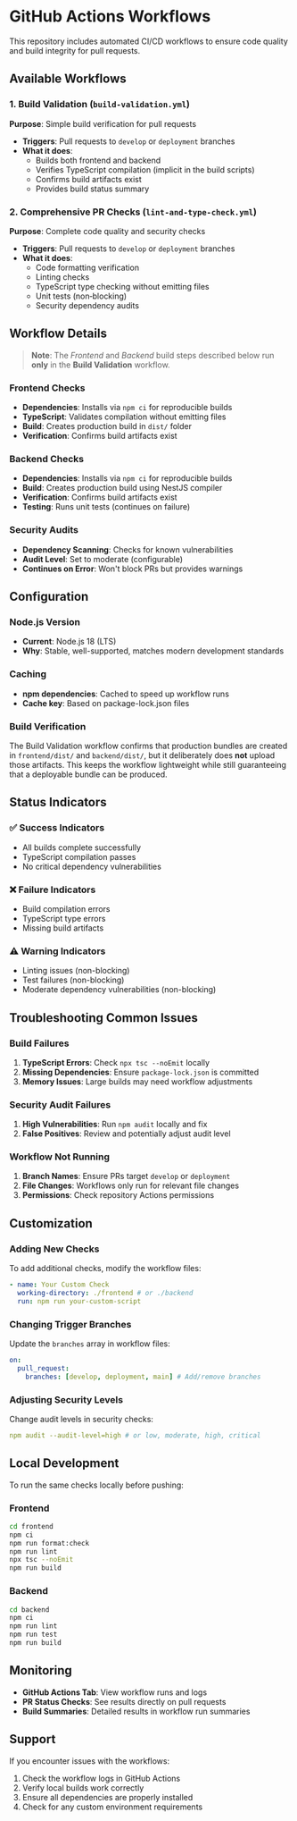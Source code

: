 # GitHub Actions Workflows

This repository includes automated CI/CD workflows to ensure code quality and build integrity for pull requests.

## Available Workflows

### 1. Build Validation (`build-validation.yml`)

**Purpose**: Simple build verification for pull requests

- **Triggers**: Pull requests to `develop` or `deployment` branches
- **What it does**:
  - Builds both frontend and backend
  - Verifies TypeScript compilation (implicit in the build scripts)
  - Confirms build artifacts exist
  - Provides build status summary

### 2. Comprehensive PR Checks (`lint-and-type-check.yml`)

**Purpose**: Complete code quality and security checks

- **Triggers**: Pull requests to `develop` or `deployment` branches
- **What it does**:
  - Code formatting verification
  - Linting checks
  - TypeScript type checking without emitting files
  - Unit tests (non‑blocking)
  - Security dependency audits

## Workflow Details

> **Note**: The *Frontend* and *Backend* build steps described below run **only** in the **Build Validation** workflow.

### Frontend Checks

- **Dependencies**: Installs via `npm ci` for reproducible builds
- **TypeScript**: Validates compilation without emitting files
- **Build**: Creates production build in `dist/` folder
- **Verification**: Confirms build artifacts exist

### Backend Checks

- **Dependencies**: Installs via `npm ci` for reproducible builds
- **Build**: Creates production build using NestJS compiler
- **Verification**: Confirms build artifacts exist
- **Testing**: Runs unit tests (continues on failure)

### Security Audits

- **Dependency Scanning**: Checks for known vulnerabilities
- **Audit Level**: Set to moderate (configurable)
- **Continues on Error**: Won't block PRs but provides warnings

## Configuration

### Node.js Version

- **Current**: Node.js 18 (LTS)
- **Why**: Stable, well-supported, matches modern development standards

### Caching

- **npm dependencies**: Cached to speed up workflow runs
- **Cache key**: Based on package-lock.json files

### Build Verification

The Build Validation workflow confirms that production bundles are created in `frontend/dist/` and `backend/dist/`, but it deliberately does **not** upload those artifacts. This keeps the workflow lightweight while still guaranteeing that a deployable bundle can be produced.

## Status Indicators

### ✅ Success Indicators

- All builds complete successfully
- TypeScript compilation passes
- No critical dependency vulnerabilities

### ❌ Failure Indicators

- Build compilation errors
- TypeScript type errors
- Missing build artifacts

### ⚠️ Warning Indicators

- Linting issues (non-blocking)
- Test failures (non-blocking)
- Moderate dependency vulnerabilities (non-blocking)

## Troubleshooting Common Issues

### Build Failures

1. **TypeScript Errors**: Check `npx tsc --noEmit` locally
2. **Missing Dependencies**: Ensure `package-lock.json` is committed
3. **Memory Issues**: Large builds may need workflow adjustments

### Security Audit Failures

1. **High Vulnerabilities**: Run `npm audit` locally and fix
2. **False Positives**: Review and potentially adjust audit level

### Workflow Not Running

1. **Branch Names**: Ensure PRs target `develop` or `deployment`
2. **File Changes**: Workflows only run for relevant file changes
3. **Permissions**: Check repository Actions permissions

## Customization

### Adding New Checks

To add additional checks, modify the workflow files:

```yaml
- name: Your Custom Check
  working-directory: ./frontend # or ./backend
  run: npm run your-custom-script
```

### Changing Trigger Branches

Update the `branches` array in workflow files:

```yaml
on:
  pull_request:
    branches: [develop, deployment, main] # Add/remove branches
```

### Adjusting Security Levels

Change audit levels in security checks:

```yaml
npm audit --audit-level=high # or low, moderate, high, critical
```

## Local Development

To run the same checks locally before pushing:

### Frontend

```bash
cd frontend
npm ci
npm run format:check
npm run lint
npx tsc --noEmit
npm run build
```

### Backend

```bash
cd backend
npm ci
npm run lint
npm run test
npm run build
```

## Monitoring

- **GitHub Actions Tab**: View workflow runs and logs
- **PR Status Checks**: See results directly on pull requests
- **Build Summaries**: Detailed results in workflow run summaries

## Support

If you encounter issues with the workflows:

1. Check the workflow logs in GitHub Actions
2. Verify local builds work correctly
3. Ensure all dependencies are properly installed
4. Check for any custom environment requirements
